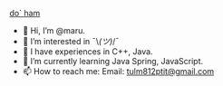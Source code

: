 [do\` ham](https://www.facebook.com/profile.php?id=100036452265947)

- 👋 Hi, I’m @maru.
- 👀 I’m interested in ¯\\_(ツ)_/¯ 
- 🍊 I have experiences in C++, Java.
- 🌱 I’m currently learning Java Spring, JavaScript.
- 📫 How to reach me: 
  Email: tulm812ptit@gmail.com
<!---
k9-maru/k9-maru is a ✨ special ✨ repository because its `README.md` (this file) appears on your GitHub profile.
You can click the Preview link to take a look at your changes.
--->
